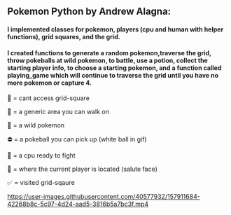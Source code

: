 ## Pokemon Python by Andrew Alagna:

#### I implemented classes for pokemon, players (cpu and human with helper functions), grid squares, and the grid.

#### I created functions to generate a random pokemon,traverse the grid, throw pokeballs at wild pokemon, to battle, use a potion, collect the starting player info, to choose a starting pokemon, and a function called playing_game which will continue to traverse the grid until you have no more pokemon or capture 4.

🚷 = cant access grid-square

🌴 = a generic area you can walk on 

🦔 = a wild pokemon

⛔ = a pokeball you can pick up (white ball in gif)

🥊 = a cpu ready to fight

🫡 = where the current player is located (salute face)

✅ = visited grid-sqaure


https://user-images.githubusercontent.com/40577932/157911684-42268b8c-5c97-4d24-aad5-3816b5a7bc3f.mp4
